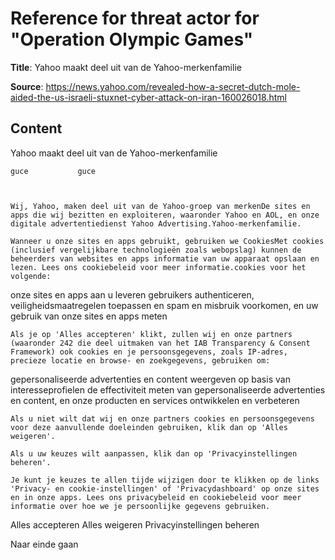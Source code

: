 # Reference for threat actor for "Operation Olympic Games"

**Title**: Yahoo maakt deel uit van de Yahoo-merkenfamilie

**Source**: https://news.yahoo.com/revealed-how-a-secret-dutch-mole-aided-the-us-israeli-stuxnet-cyber-attack-on-iran-160026018.html

## Content



Yahoo maakt deel uit van de Yahoo-merkenfamilie














    guce           guce     



    Wij, Yahoo, maken deel uit van de Yahoo-groep van merkenDe sites en apps die wij bezitten en exploiteren, waaronder Yahoo en AOL, en onze digitale advertentiedienst Yahoo Advertising.Yahoo-merkenfamilie.

    Wanneer u onze sites en apps gebruikt, gebruiken we CookiesMet cookies (inclusief vergelijkbare technologieën zoals webopslag) kunnen de beheerders van websites en apps informatie van uw apparaat opslaan en lezen. Lees ons cookiebeleid voor meer informatie.cookies voor het volgende:


onze sites en apps aan u leveren
gebruikers authenticeren, veiligheidsmaatregelen toepassen en spam en misbruik voorkomen, en
uw gebruik van onze sites en apps meten



    Als je op 'Alles accepteren' klikt, zullen wij en onze partners (waaronder 242 die deel uitmaken van het IAB Transparency & Consent Framework) ook cookies en je persoonsgegevens, zoals IP-adres, precieze locatie en browse- en zoekgegevens, gebruiken om:


gepersonaliseerde advertenties en content weergeven op basis van interesseprofielen
de effectiviteit meten van gepersonaliseerde advertenties en content, en
onze producten en services ontwikkelen en verbeteren

    Als u niet wilt dat wij en onze partners cookies en persoonsgegevens voor deze aanvullende doeleinden gebruiken, klik dan op 'Alles weigeren'.

    Als u uw keuzes wilt aanpassen, klik dan op 'Privacyinstellingen beheren'.

    Je kunt je keuzes te allen tijde wijzigen door te klikken op de links 'Privacy- en cookie-instellingen' of 'Privacydashboard' op onze sites en in onze apps. Lees ons privacybeleid en cookiebeleid voor meer informatie over hoe we je persoonlijke gegevens gebruiken.








Alles accepteren
Alles weigeren
Privacyinstellingen beheren





Naar einde gaan
                    












